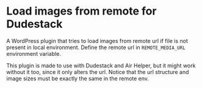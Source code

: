 # Load images from remote for Dudestack

A WordPress plugin that tries to load images from remote url if file is not present in local environment. Define the remote url in `REMOTE_MEDIA_URL` environment variable.

This plugin is made to use with Dudestack and Air Helper, but it might work without it too, since it only alters the url. Notice that the url structure and image sizes must be exactly the same in the remote env.
